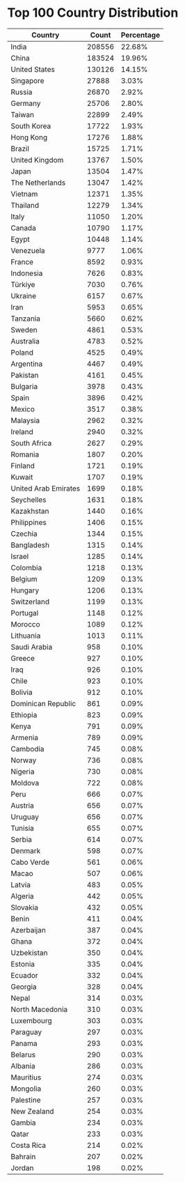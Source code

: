 # Top 100 Country Distribution
| Country | Count | Percentage |
|----|----|----|
| India | 208556 | 22.68% |
| China | 183524 | 19.96% |
| United States | 130126 | 14.15% |
| Singapore | 27888 | 3.03% |
| Russia | 26870 | 2.92% |
| Germany | 25706 | 2.80% |
| Taiwan | 22899 | 2.49% |
| South Korea | 17722 | 1.93% |
| Hong Kong | 17276 | 1.88% |
| Brazil | 15725 | 1.71% |
| United Kingdom | 13767 | 1.50% |
| Japan | 13504 | 1.47% |
| The Netherlands | 13047 | 1.42% |
| Vietnam | 12371 | 1.35% |
| Thailand | 12279 | 1.34% |
| Italy | 11050 | 1.20% |
| Canada | 10790 | 1.17% |
| Egypt | 10448 | 1.14% |
| Venezuela | 9777 | 1.06% |
| France | 8592 | 0.93% |
| Indonesia | 7626 | 0.83% |
| Türkiye | 7030 | 0.76% |
| Ukraine | 6157 | 0.67% |
| Iran | 5953 | 0.65% |
| Tanzania | 5660 | 0.62% |
| Sweden | 4861 | 0.53% |
| Australia | 4783 | 0.52% |
| Poland | 4525 | 0.49% |
| Argentina | 4467 | 0.49% |
| Pakistan | 4161 | 0.45% |
| Bulgaria | 3978 | 0.43% |
| Spain | 3896 | 0.42% |
| Mexico | 3517 | 0.38% |
| Malaysia | 2962 | 0.32% |
| Ireland | 2940 | 0.32% |
| South Africa | 2627 | 0.29% |
| Romania | 1807 | 0.20% |
| Finland | 1721 | 0.19% |
| Kuwait | 1707 | 0.19% |
| United Arab Emirates | 1699 | 0.18% |
| Seychelles | 1631 | 0.18% |
| Kazakhstan | 1440 | 0.16% |
| Philippines | 1406 | 0.15% |
| Czechia | 1344 | 0.15% |
| Bangladesh | 1315 | 0.14% |
| Israel | 1285 | 0.14% |
| Colombia | 1218 | 0.13% |
| Belgium | 1209 | 0.13% |
| Hungary | 1206 | 0.13% |
| Switzerland | 1199 | 0.13% |
| Portugal | 1148 | 0.12% |
| Morocco | 1089 | 0.12% |
| Lithuania | 1013 | 0.11% |
| Saudi Arabia | 958 | 0.10% |
| Greece | 927 | 0.10% |
| Iraq | 926 | 0.10% |
| Chile | 923 | 0.10% |
| Bolivia | 912 | 0.10% |
| Dominican Republic | 861 | 0.09% |
| Ethiopia | 823 | 0.09% |
| Kenya | 791 | 0.09% |
| Armenia | 789 | 0.09% |
| Cambodia | 745 | 0.08% |
| Norway | 736 | 0.08% |
| Nigeria | 730 | 0.08% |
| Moldova | 722 | 0.08% |
| Peru | 666 | 0.07% |
| Austria | 656 | 0.07% |
| Uruguay | 656 | 0.07% |
| Tunisia | 655 | 0.07% |
| Serbia | 614 | 0.07% |
| Denmark | 598 | 0.07% |
| Cabo Verde | 561 | 0.06% |
| Macao | 507 | 0.06% |
| Latvia | 483 | 0.05% |
| Algeria | 442 | 0.05% |
| Slovakia | 432 | 0.05% |
| Benin | 411 | 0.04% |
| Azerbaijan | 387 | 0.04% |
| Ghana | 372 | 0.04% |
| Uzbekistan | 350 | 0.04% |
| Estonia | 335 | 0.04% |
| Ecuador | 332 | 0.04% |
| Georgia | 328 | 0.04% |
| Nepal | 314 | 0.03% |
| North Macedonia | 310 | 0.03% |
| Luxembourg | 303 | 0.03% |
| Paraguay | 297 | 0.03% |
| Panama | 293 | 0.03% |
| Belarus | 290 | 0.03% |
| Albania | 286 | 0.03% |
| Mauritius | 274 | 0.03% |
| Mongolia | 260 | 0.03% |
| Palestine | 257 | 0.03% |
| New Zealand | 254 | 0.03% |
| Gambia | 234 | 0.03% |
| Qatar | 233 | 0.03% |
| Costa Rica | 214 | 0.02% |
| Bahrain | 207 | 0.02% |
| Jordan | 198 | 0.02% |
